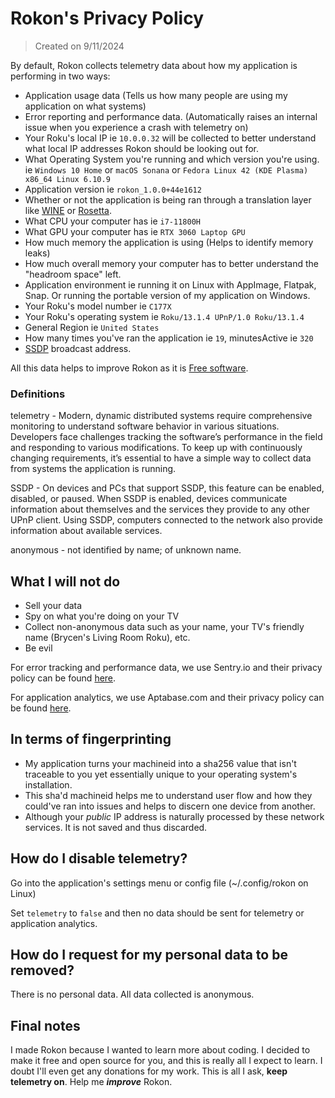 # Rokon's Privacy Policy

> Created on 9/11/2024

By default, Rokon collects telemetry data about how my application is performing in two ways:

- Application usage data (Tells us how many people are using my application on what systems)
- Error reporting and performance data. (Automatically raises an internal issue when you experience a crash with telemetry on)
- Your Roku's local IP ie `10.0.0.32` will be collected to better understand what local IP addresses Rokon should be looking out for.
- What Operating System you're running and which version you're using. ie `Windows 10 Home` or `macOS Sonana` or `Fedora Linux 42 (KDE Plasma) x86_64 Linux 6.10.9`
- Application version ie `rokon_1.0.0+44e1612`
- Whether or not the application is being ran through a translation layer like [WINE](https://winehq.org) or [Rosetta](https://en.wikipedia.org/wiki/Rosetta_(software)).
- What CPU your computer has ie `i7-11800H`
- What GPU your computer has ie `RTX 3060 Laptop GPU`
- How much memory the application is using (Helps to identify memory leaks)
- How much overall memory your computer has to better understand the "headroom space" left.
- Application environment ie running it on Linux with AppImage, Flatpak, Snap. Or running the portable version of my application on Windows.
- Your Roku's model number ie `C177X`
- Your Roku's operating system ie `Roku/13.1.4 UPnP/1.0 Roku/13.1.4`
- General Region ie `United States`
- How many times you've ran the application ie `19`, minutesActive ie `320`
- [SSDP](https://en.wikipedia.org/wiki/Simple_Service_Discovery_Protocol) broadcast address.

All this data helps to improve Rokon as it is [Free software](https://www.gnu.org/licenses/agpl-3.0.en.html).

### Definitions

telemetry - Modern, dynamic distributed systems require comprehensive monitoring to understand software behavior in various situations. Developers face challenges tracking the software’s performance in the field and responding to various modifications. To keep up with continuously changing requirements, it’s essential to have a simple way to collect data from systems the application is running.

SSDP - On devices and PCs that support SSDP, this feature can be enabled, disabled, or paused. When SSDP is enabled, devices communicate information about themselves and the services they provide to any other UPnP client. Using SSDP, computers connected to the network also provide information about available services.

anonymous - not identified by name; of unknown name.

## What I will not do

- Sell your data
- Spy on what you're doing on your TV
- Collect non-anonymous data such as your name, your TV's friendly name (Brycen's Living Room Roku), etc.
- Be evil

For error tracking and performance data, we use Sentry.io and their privacy policy can be found [here](https://sentry.io/privacy).

For application analytics, we use Aptabase.com and their privacy policy can be found [here](https://aptabase.com/legal/privacy).

## In terms of fingerprinting

- My application turns your machineid into a sha256 value that isn't traceable to you yet essentially unique to your operating system's installation.
- This sha'd machineid helps me to understand user flow and how they could've ran into issues and helps to discern one device from another.
- Although your *public* IP address is naturally processed by these network services. It is not saved and thus discarded.

## How do I disable telemetry?

Go into the application's settings menu or config file (~/.config/rokon on Linux)

Set `telemetry` to `false` and then no data should be sent for telemetry or application analytics.

## How do I request for my personal data to be removed?

There is no personal data. All data collected is anonymous.

## Final notes

I made Rokon because I wanted to learn more about coding. I decided to make it free and open source for you, and this is really all I expect to learn. I doubt I'll even get any donations for my work. This is all I ask, **keep telemetry on**. Help me ***improve*** Rokon.
